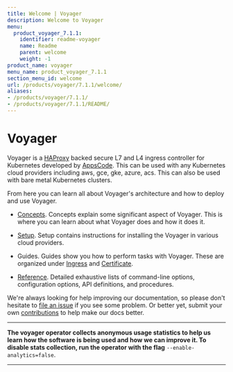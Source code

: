 ```yaml
---
title: Welcome | Voyager
description: Welcome to Voyager
menu:
  product_voyager_7.1.1:
    identifier: readme-voyager
    name: Readme
    parent: welcome
    weight: -1
product_name: voyager
menu_name: product_voyager_7.1.1
section_menu_id: welcome
url: /products/voyager/7.1.1/welcome/
aliases:
- /products/voyager/7.1.1/
- /products/voyager/7.1.1/README/
---
```


# Voyager

Voyager is a [HAProxy](http://www.haproxy.org/) backed secure L7 and L4 ingress controller for Kubernetes developed by [AppsCode](https://appscode.com). This can be used with any Kubernetes cloud providers including aws, gce, gke, azure, acs. This can also be used with bare metal Kubernetes clusters.

From here you can learn all about Voyager's architecture and how to deploy and use Voyager.

- [Concepts](/products/voyager/7.1.1/concepts/). Concepts explain some significant aspect of Voyager. This
is where you can learn about what Voyager does and how it does it.

- [Setup](/products/voyager/7.1.1/setup/). Setup contains instructions for installing
  the Voyager in various cloud providers.

- Guides. Guides show you how to perform tasks with Voyager. These are organized under [Ingress](/products/voyager/7.1.1/guides/ingress) and [Certificate](/products/voyager/7.1.1/guides/certificate).

- [Reference](/products/voyager/7.1.1/reference/). Detailed exhaustive lists of
command-line options, configuration options, API definitions, and procedures.

We're always looking for help improving our documentation, so please don't hesitate to
[file an issue](https://github.com/appscode/voyager/issues/new) if you see some problem.
Or better yet, submit your own [contributions](/products/voyager/7.1.1/CONTRIBUTING) to help
make our docs better.

---

**The voyager operator collects anonymous usage statistics to help us learn how the software is being used and how we can improve it.
To disable stats collection, run the operator with the flag** `--enable-analytics=false`.

---
